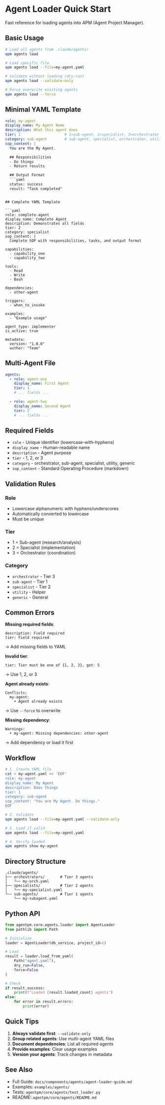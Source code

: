 # Agent Loader Quick Start

Fast reference for loading agents into APM (Agent Project Manager).

## Basic Usage

```bash
# Load all agents from .claude/agents/
apm agents load

# Load specific file
apm agents load --file=my-agent.yaml

# Validate without loading (dry-run)
apm agents load --validate-only

# Force overwrite existing agents
apm agents load --force
```

## Minimal YAML Template

```yaml
role: my-agent
display_name: My Agent Name
description: What this agent does
tier: 1                    # 1=sub-agent, 2=specialist, 3=orchestrator
category: sub-agent        # sub-agent, specialist, orchestrator, utility, generic
sop_content: |
  You are the My Agent.

  ## Responsibilities
  - Do things
  - Return results

  ## Output Format
  ```yaml
  status: success
  result: "Task completed"
  ```
```

## Complete YAML Template

```yaml
role: complete-agent
display_name: Complete Agent
description: Demonstrates all fields
tier: 2
category: specialist
sop_content: |
  Complete SOP with responsibilities, tasks, and output format

capabilities:
  - capability_one
  - capability_two

tools:
  - Read
  - Write
  - Bash

dependencies:
  - other-agent

triggers:
  - when_to_invoke

examples:
  - "Example usage"

agent_type: implementer
is_active: true

metadata:
  version: "1.0.0"
  author: "Team"
```

## Multi-Agent File

```yaml
agents:
  - role: agent-one
    display_name: First Agent
    tier: 1
    # ... fields ...

  - role: agent-two
    display_name: Second Agent
    tier: 2
    # ... fields ...
```

## Required Fields

- `role` - Unique identifier (lowercase-with-hyphens)
- `display_name` - Human-readable name
- `description` - Agent purpose
- `tier` - 1, 2, or 3
- `category` - orchestrator, sub-agent, specialist, utility, generic
- `sop_content` - Standard Operating Procedure (markdown)

## Validation Rules

### Role
- Lowercase alphanumeric with hyphens/underscores
- Automatically converted to lowercase
- Must be unique

### Tier
- 1 = Sub-agent (research/analysis)
- 2 = Specialist (implementation)
- 3 = Orchestrator (coordination)

### Category
- `orchestrator` - Tier 3
- `sub-agent` - Tier 1
- `specialist` - Tier 2
- `utility` - Helper
- `generic` - General

## Common Errors

**Missing required fields**:
```
description: Field required
tier: Field required
```
→ Add missing fields to YAML

**Invalid tier**:
```
tier: Tier must be one of {1, 2, 3}, got: 5
```
→ Use 1, 2, or 3

**Agent already exists**:
```
Conflicts:
  my-agent:
    • Agent already exists
```
→ Use `--force` to overwrite

**Missing dependency**:
```
Warnings:
  • my-agent: Missing dependencies: other-agent
```
→ Add dependency or load it first

## Workflow

```bash
# 1. Create YAML file
cat > my-agent.yaml << 'EOF'
role: my-agent
display_name: My Agent
description: Does things
tier: 1
category: sub-agent
sop_content: "You are My Agent. Do things."
EOF

# 2. Validate
apm agents load --file=my-agent.yaml --validate-only

# 3. Load if valid
apm agents load --file=my-agent.yaml

# 4. Verify loaded
apm agents show my-agent
```

## Directory Structure

```
.claude/agents/
├── orchestrators/       # Tier 3 agents
│   └── my-orch.yaml
├── specialists/         # Tier 2 agents
│   └── my-specialist.yaml
└── sub-agents/          # Tier 1 agents
    └── my-subagent.yaml
```

## Python API

```python
from agentpm.core.agents.loader import AgentLoader
from pathlib import Path

# Initialize
loader = AgentLoader(db_service, project_id=1)

# Load
result = loader.load_from_yaml(
    Path("agent.yaml"),
    dry_run=False,
    force=False
)

# Check
if result.success:
    print(f"Loaded {result.loaded_count} agents")
else:
    for error in result.errors:
        print(error)
```

## Quick Tips

1. **Always validate first**: `--validate-only`
2. **Group related agents**: Use multi-agent YAML files
3. **Document dependencies**: List all required agents
4. **Provide examples**: Clear usage examples
5. **Version your agents**: Track changes in metadata

## See Also

- Full Guide: `docs/components/agents/agent-loader-guide.md`
- Examples: `examples/agents/`
- Tests: `agentpm/core/agents/test_loader.py`
- README: `agentpm/core/agents/README.md`
